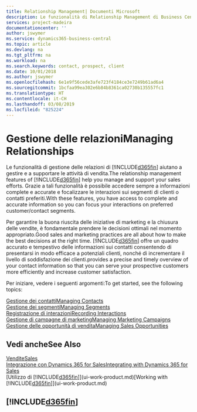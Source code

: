 ```yaml
---
title: Relationship Management| Documenti Microsoft
description: Le funzionalità di Relationship Management di Business Central supportano le attività di vendita e consentono di accedere alle informazioni sui contatti e i potenziali clienti in modo da poter assistere in modo efficiente i clienti.
services: project-madeira
documentationcenter: ''
author: jswymer
ms.service: dynamics365-business-central
ms.topic: article
ms.devlang: na
ms.tgt_pltfrm: na
ms.workload: na
ms.search.keywords: contact, prospect, client
ms.date: 10/01/2018
ms.author: jswymer
ms.openlocfilehash: 6e1e9f56cede3afe723f4184ce3e7249b61ad6a4
ms.sourcegitcommit: 1bcfaa99ea302e6b84b8361ca02730b135557fc1
ms.translationtype: HT
ms.contentlocale: it-CH
ms.lasthandoff: 03/08/2019
ms.locfileid: "825224"
---
```

# <a name="managing-relationships"></a><span data-ttu-id="8b8cf-103">Gestione delle relazioni</span><span class="sxs-lookup"><span data-stu-id="8b8cf-103">Managing Relationships</span></span>
<span data-ttu-id="8b8cf-104">Le funzionalità di gestione delle relazioni di [!INCLUDE[d365fin](includes/d365fin_md.md)] aiutano a gestire e a supportare le attività di vendita.</span><span class="sxs-lookup"><span data-stu-id="8b8cf-104">The relationship management features of [!INCLUDE[d365fin](includes/d365fin_md.md)] help you manage and support your sales efforts.</span></span> <span data-ttu-id="8b8cf-105">Grazie a tali funzionalità è possibile accedere sempre a informazioni complete e accurate e focalizzare le interazioni sui segmenti di clienti o contatti preferiti.</span><span class="sxs-lookup"><span data-stu-id="8b8cf-105">With these features, you have access to complete and accurate information so you can focus your interactions on preferred customer/contact segments.</span></span>

<span data-ttu-id="8b8cf-106">Per garantire la buona riuscita delle iniziative di marketing e la chiusura delle vendite, è fondamentale prendere le decisioni ottimali nel momento appropriato.</span><span class="sxs-lookup"><span data-stu-id="8b8cf-106">Good sales and marketing practices are all about how to make the best decisions at the right time.</span></span> [!INCLUDE[d365fin](includes/d365fin_md.md)] <span data-ttu-id="8b8cf-107">offre un quadro accurato e tempestivo delle informazioni sui contatti consentendo di presentarsi in modo efficace a potenziali clienti, nonché di incrementare il livello di soddisfazione dei clienti.</span><span class="sxs-lookup"><span data-stu-id="8b8cf-107">provides a precise and timely overview of your contact information so that you can serve your prospective customers more efficiently and increase customer satisfaction.</span></span>

<span data-ttu-id="8b8cf-108">Per iniziare, vedere i seguenti argomenti:</span><span class="sxs-lookup"><span data-stu-id="8b8cf-108">To get started, see the following topics:</span></span>

[<span data-ttu-id="8b8cf-109">Gestione dei contatti</span><span class="sxs-lookup"><span data-stu-id="8b8cf-109">Managing Contacts</span></span>](marketing-contacts.md)  
[<span data-ttu-id="8b8cf-110">Gestione dei segmenti</span><span class="sxs-lookup"><span data-stu-id="8b8cf-110">Managing Segments</span></span>](marketing-segments.md)  
[<span data-ttu-id="8b8cf-111">Registrazione di interazioni</span><span class="sxs-lookup"><span data-stu-id="8b8cf-111">Recording Interactions</span></span>](marketing-interactions.md)  
[<span data-ttu-id="8b8cf-112">Gestione di campagne di marketing</span><span class="sxs-lookup"><span data-stu-id="8b8cf-112">Managing Marketing Campaigns</span></span>](marketing-campaigns.md)  
[<span data-ttu-id="8b8cf-113">Gestione delle opportunità di vendita</span><span class="sxs-lookup"><span data-stu-id="8b8cf-113">Managing Sales Opportunities</span></span>](marketing-manage-sales-opportunities.md)

## <a name="see-also"></a><span data-ttu-id="8b8cf-114">Vedi anche</span><span class="sxs-lookup"><span data-stu-id="8b8cf-114">See Also</span></span>
[<span data-ttu-id="8b8cf-115">Vendite</span><span class="sxs-lookup"><span data-stu-id="8b8cf-115">Sales</span></span>](sales-manage-sales.md)  
[<span data-ttu-id="8b8cf-116">Integrazione con Dynamics 365 for Sales</span><span class="sxs-lookup"><span data-stu-id="8b8cf-116">Integrating with Dynamics 365 for Sales</span></span>](marketing-integrate-dynamicscrm.md)  
<span data-ttu-id="8b8cf-117">[Utilizzo di [!INCLUDE[d365fin](includes/d365fin_md.md)]](ui-work-product.md)</span><span class="sxs-lookup"><span data-stu-id="8b8cf-117">[Working with [!INCLUDE[d365fin](includes/d365fin_md.md)]](ui-work-product.md)</span></span>  

## [!INCLUDE[d365fin](includes/free_trial_md.md)]  
